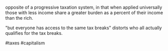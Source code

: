 opposite of a progressive taxation system, in that when applied universally those with less income share a greater burden as a percent of their income than the rich.

"but everyone has access to the same tax breaks" distorts who all actually qualifies for the tax breaks.

#taxes #capitalism 